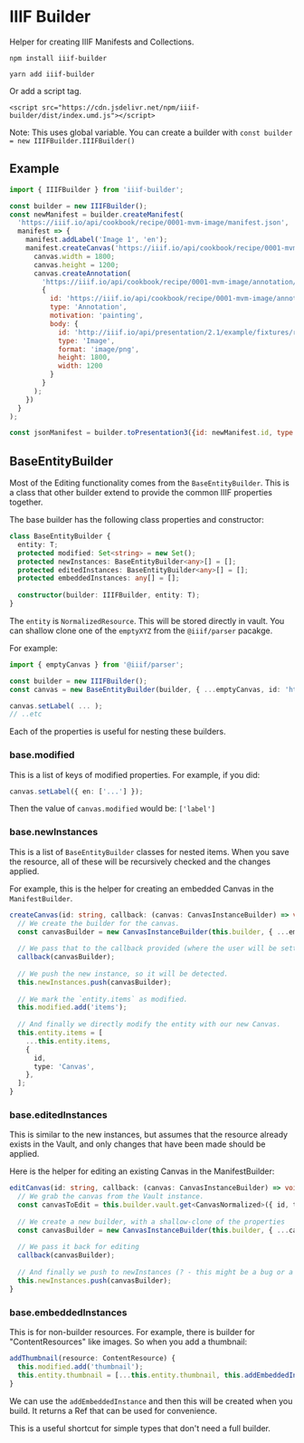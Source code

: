 # IIIF Builder

Helper for creating IIIF Manifests and Collections.


```
npm install iiif-builder
```
```
yarn add iiif-builder 
```

Or add a script tag.
```
<script src="https://cdn.jsdelivr.net/npm/iiif-builder/dist/index.umd.js"></script>
```
Note: This uses global variable. You can create a builder with `const builder = new IIIFBuilder.IIIFBuilder()`

## Example
```js
import { IIIFBuilder } from 'iiif-builder';

const builder = new IIIFBuilder();
const newManifest = builder.createManifest(
  'https://iiif.io/api/cookbook/recipe/0001-mvm-image/manifest.json',
  manifest => {
    manifest.addLabel('Image 1', 'en');
    manifest.createCanvas('https://iiif.io/api/cookbook/recipe/0001-mvm-image/canvas/p1', canvas => {
      canvas.width = 1800;
      canvas.height = 1200;
      canvas.createAnnotation(
        'https://iiif.io/api/cookbook/recipe/0001-mvm-image/annotation/p0001-image',
        {
          id: 'https://iiif.io/api/cookbook/recipe/0001-mvm-image/annotation/p0001-image',
          type: 'Annotation',
          motivation: 'painting',
          body: {
            id: 'http://iiif.io/api/presentation/2.1/example/fixtures/resources/page1-full.png',
            type: 'Image',
            format: 'image/png',
            height: 1800,
            width: 1200
          }
        }
      );
    })
  }
);

const jsonManifest = builder.toPresentation3({id: newManifest.id, type: 'Manifest'});
```


## BaseEntityBuilder

Most of the Editing functionality comes from the `BaseEntityBuilder`. This is a class that other builder extend to provide the common IIIF properties together.

The base builder has the following class properties and constructor:
```ts
class BaseEntityBuilder {
  entity: T;
  protected modified: Set<string> = new Set();
  protected newInstances: BaseEntityBuilder<any>[] = [];
  protected editedInstances: BaseEntityBuilder<any>[] = [];
  protected embeddedInstances: any[] = [];
  
  constructor(builder: IIIFBuilder, entity: T);
}
```

The `entity` is `NormalizedResource`. This will be stored directly in vault. You can shallow clone one of the `emptyXYZ` from the `@iiif/parser` pacakge.

For example:
```ts
import { emptyCanvas } from '@iiif/parser';

const builder = new IIIFBuilder();
const canvas = new BaseEntityBuilder(builder, { ...emptyCanvas, id: 'http://example.org/my-canvas' });

canvas.setLabel( ... );
// ..etc
```

Each of the properties is useful for nesting these builders.

### base.modified
This is a list of keys of modified properties. For example, if you did:
```ts
canvas.setLabel({ en: ['...'] });
```
Then the value of `canvas.modified` would be: `['label']`

### base.newInstances
This is a list of `BaseEntityBuilder` classes for nested items. When you save the resource, all of these will be recursively checked and the changes applied.

For example, this is the helper for creating an embedded Canvas in the `ManifestBuilder`.
```ts
createCanvas(id: string, callback: (canvas: CanvasInstanceBuilder) => void) {
  // We create the builder for the canvas.
  const canvasBuilder = new CanvasInstanceBuilder(this.builder, { ...emptyCanvas, id });
  
  // We pass that to the callback provided (where the user will be setting canvas properties)
  callback(canvasBuilder);
  
  // We push the new instance, so it will be detected.
  this.newInstances.push(canvasBuilder);
  
  // We mark the `entity.items` as modified.
  this.modified.add('items');
  
  // And finally we directly modify the entity with our new Canvas.
  this.entity.items = [
    ...this.entity.items,
    {
      id,
      type: 'Canvas',
    },
  ];
}
```

### base.editedInstances
This is similar to the new instances, but assumes that the resource already exists in the Vault, and only changes that have been made should be
applied.

Here is the helper for editing an existing Canvas in the ManifestBuilder:
```ts
editCanvas(id: string, callback: (canvas: CanvasInstanceBuilder) => void) {
  // We grab the canvas from the Vault instance.
  const canvasToEdit = this.builder.vault.get<CanvasNormalized>({ id, type: 'Canvas' });
  
  // We create a new builder, with a shallow-clone of the properties
  const canvasBuilder = new CanvasInstanceBuilder(this.builder, { ...canvasToEdit });
  
  // We pass it back for editing
  callback(canvasBuilder);
  
  // And finally we push to newInstances (? - this might be a bug or a quirk!)
  this.newInstances.push(canvasBuilder);
}
```

### base.embeddedInstances
This is for non-builder resources. For example, there is builder for "ContentResources" like images. So when you add a thumbnail:
```ts
addThumbnail(resource: ContentResource) {
  this.modified.add('thumbnail');
  this.entity.thumbnail = [...this.entity.thumbnail, this.addEmbeddedInstance(resource, 'ContentResource')];
}
```
We can use the `addEmbeddedInstance` and then this will be created when you build. It returns a Ref that can be used for convenience.

This is a useful shortcut for simple types that don't need a full builder.
